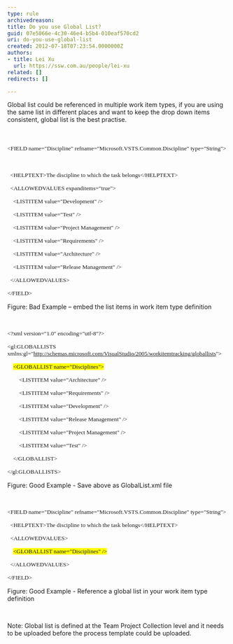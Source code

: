 ```yaml
---
type: rule
archivedreason: 
title: Do you use Global List?
guid: 07e5066e-4c30-46e4-b5b4-010eaf570cd2
uri: do-you-use-global-list
created: 2012-07-18T07:23:54.0000000Z
authors:
- title: Lei Xu
  url: https://ssw.com.au/people/lei-xu
related: []
redirects: []

---
```



<p class="MsoListParagraph"><a name="OLE_LINK16"></a><a name="OLE_LINK15"></a>Global list could be referenced in multiple work item types, if you
are using the same list in different places and want to keep the drop down
items consistent, global list is the best practise.&#160;</p>
<br><excerpt class='endintro'></excerpt><br>
​​<span style="font-size&#58;10pt;font-family&#58;consolas;">&lt;FIELD
name=&quot;Discipline&quot;
refname=&quot;Microsoft.VSTS.Common.Discipline&quot;
type=&quot;String&quot;&gt;</span><p class="MsoListParagraph"><a name="OLE_LINK19"></a>&#160;</p>

<p class="MsoListParagraph"><span style="font-size&#58;10pt;font-family&#58;consolas;">&#160;
&lt;HELPTEXT&gt;The discipline to which the task belongs&lt;/HELPTEXT&gt;</span></p>

<p class="MsoListParagraph"><span style="font-size&#58;10pt;font-family&#58;consolas;">&#160;
&lt;ALLOWEDVALUES expanditems=&quot;true&quot;&gt;</span></p>

<p class="MsoListParagraph"><span style="font-size&#58;10pt;font-family&#58;consolas;">&#160;&#160;&#160;
&lt;LISTITEM value=&quot;Development&quot; /&gt;</span></p>

<p class="MsoListParagraph"><span style="font-size&#58;10pt;font-family&#58;consolas;">&#160;&#160;&#160;
&lt;LISTITEM value=&quot;Test&quot; /&gt;</span></p>

<p class="MsoListParagraph"><span style="font-size&#58;10pt;font-family&#58;consolas;">&#160;&#160;&#160;
&lt;LISTITEM value=&quot;Project Management&quot; /&gt;</span></p>

<p class="MsoListParagraph"><span style="font-size&#58;10pt;font-family&#58;consolas;">&#160;&#160;&#160;
&lt;LISTITEM value=&quot;Requirements&quot; /&gt;</span></p>

<p class="MsoListParagraph"><span style="font-size&#58;10pt;font-family&#58;consolas;">&#160;&#160;&#160;
&lt;LISTITEM value=&quot;Architecture&quot; /&gt;</span></p>

<p class="MsoListParagraph"><span style="font-size&#58;10pt;font-family&#58;consolas;">&#160;&#160;&#160;
&lt;LISTITEM value=&quot;Release Management&quot; /&gt;</span></p>

<p class="MsoListParagraph"><span style="font-size&#58;10pt;font-family&#58;consolas;">&#160;
&lt;/ALLOWEDVALUES&gt;</span></p>

<p class="MsoListParagraph"><span style="font-size&#58;10pt;font-family&#58;consolas;">&lt;/FIELD&gt;</span></p>

<p class="MsoListParagraph">Figure&#58; Bad Example – embed the list items in
work item type definition </p>

<p class="MsoListParagraph">&#160;</p>

<p class="MsoListParagraph"><span style="font-size&#58;10pt;font-family&#58;consolas;">&lt;?xml
version=&quot;1.0&quot; encoding=&quot;utf-8&quot;?&gt;</span></p>

<p class="MsoListParagraph"><span style="font-size&#58;10pt;font-family&#58;consolas;">&lt;gl&#58;GLOBALLISTS
xmlns&#58;gl=&quot;</span><a href="http&#58;//schemas.microsoft.com/VisualStudio/2005/workitemtracking/globallists"><span style="font-size&#58;10pt;font-family&#58;consolas;">http&#58;//schemas.microsoft.com/VisualStudio/2005/workitemtracking/globallists</span></a><span style="font-size&#58;10pt;font-family&#58;consolas;">&quot;&gt;</span></p>

<p class="MsoListParagraph"><span style="font-size&#58;10pt;font-family&#58;consolas;">&#160;&#160;&#160;
<span style="background-color&#58;yellow;">&lt;GLOBALLIST
name=&quot;Disciplines&quot;&gt;</span></span></p>

<p class="MsoListParagraph"><span style="font-size&#58;10pt;font-family&#58;consolas;">&#160;&#160;&#160;&#160;&#160;&#160;&#160;
&lt;LISTITEM value=&quot;Architecture&quot; /&gt;</span></p>

<p class="MsoListParagraph"><span style="font-size&#58;10pt;font-family&#58;consolas;">&#160;&#160;&#160;&#160;&#160;&#160;&#160;
&lt;LISTITEM value=&quot;Requirements&quot; /&gt;</span></p>

<p class="MsoListParagraph"><span style="font-size&#58;10pt;font-family&#58;consolas;">&#160;&#160;&#160;&#160;&#160;&#160;&#160;
&lt;LISTITEM value=&quot;Development&quot; /&gt;</span></p>

<p class="MsoListParagraph"><span style="font-size&#58;10pt;font-family&#58;consolas;">&#160;&#160;&#160;&#160;&#160;&#160;&#160;
&lt;LISTITEM value=&quot;Release Management&quot; /&gt;</span></p>

<p class="MsoListParagraph"><span style="font-size&#58;10pt;font-family&#58;consolas;">&#160;&#160;&#160;&#160;&#160;&#160;&#160;
&lt;LISTITEM value=&quot;Project Management&quot; /&gt;</span></p>

<p class="MsoListParagraph"><span style="font-size&#58;10pt;font-family&#58;consolas;">&#160;&#160;&#160;&#160;&#160;&#160;&#160;
&lt;LISTITEM value=&quot;Test&quot; /&gt;</span></p>

<p class="MsoListParagraph"><span style="font-size&#58;10pt;font-family&#58;consolas;">&#160;&#160;&#160;
&lt;/GLOBALLIST&gt;</span></p>

<p class="MsoListParagraph"><span style="font-size&#58;10pt;font-family&#58;consolas;">&lt;/gl&#58;GLOBALLISTS&gt;</span></p>

<p class="MsoListParagraph">Figure&#58; Good Example - Save above as
GlobalList.xml file</p>

<p class="MsoListParagraph">&#160;</p>

<p class="MsoListParagraph"><span style="font-size&#58;10pt;font-family&#58;consolas;">&lt;FIELD
name=&quot;Discipline&quot;
refname=&quot;Microsoft.VSTS.Common.Discipline&quot; type=&quot;String&quot;&gt;</span></p>

<p class="MsoListParagraph"><span style="font-size&#58;10pt;font-family&#58;consolas;">&#160;
&lt;HELPTEXT&gt;The discipline to which the task belongs&lt;/HELPTEXT&gt;</span></p>

<p class="MsoListParagraph"><span style="font-size&#58;10pt;font-family&#58;consolas;">&#160;
&lt;ALLOWEDVALUES&gt;</span></p>

<p class="MsoListParagraph"><span style="font-size&#58;10pt;font-family&#58;consolas;">&#160;&#160;&#160;
<span style="background-color&#58;yellow;">&lt;GLOBALLIST
name=&quot;Disciplines&quot; /&gt;</span></span></p>

<p class="MsoListParagraph"><span style="font-size&#58;10pt;font-family&#58;consolas;">&#160;
&lt;/ALLOWEDVALUES&gt;</span></p>

<p class="MsoListParagraph"><span style="font-size&#58;10pt;font-family&#58;consolas;">&lt;/FIELD&gt;</span></p>

<p class="MsoListParagraph">Figure&#58; Good Example - Reference a global list
in your work item type definition </p>

<p class="MsoListParagraph">&#160;</p>

<p class="MsoListParagraph">Note&#58; Global list is defined at the Team
Project Collection level and it needs to be uploaded before the process
template could be uploaded.&#160;</p>



